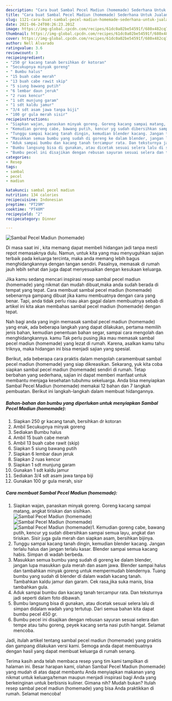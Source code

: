 ```yaml
---
description: "Cara buat Sambal Pecel Madiun (homemade) Sederhana Untuk Jualan"
title: "Cara buat Sambal Pecel Madiun (homemade) Sederhana Untuk Jualan"
slug: 1121-cara-buat-sambal-pecel-madiun-homemade-sederhana-untuk-jualan
date: 2021-06-24T00:26:23.201Z
image: https://img-global.cpcdn.com/recipes/61dc0a02be54591f/680x482cq70/sambal-pecel-madiun-homemade-foto-resep-utama.jpg
thumbnail: https://img-global.cpcdn.com/recipes/61dc0a02be54591f/680x482cq70/sambal-pecel-madiun-homemade-foto-resep-utama.jpg
cover: https://img-global.cpcdn.com/recipes/61dc0a02be54591f/680x482cq70/sambal-pecel-madiun-homemade-foto-resep-utama.jpg
author: Nell Alvarado
ratingvalue: 3.6
reviewcount: 3
recipeingredient:
- "250 gr kacang tanah bersihkan dr kotoran"
- "Secukupnya minyak goreng"
- " Bumbu halus"
- "15 buah cabe merah"
- "13 buah cabe rawit skip"
- "5 siung bawang putih"
- "6 lembar daun jeruk"
- "2 ruas kencur"
- "1 sdt munjung garam"
- "1 sdt kaldu jamur"
- "3/4 sdt asam jawa tanpa biji"
- "100 gr gula merah sisir"
recipeinstructions:
- "Siapkan wajan, panaskan minyak goreng. Goreng kacang sampai matang, angkat tiriskan dan sisihkan."
- "Kemudian goreng cabe, bawang putih, kencur yg sudah dibersihkan sampai semua layu, angkat dan tiriskan. Sisir juga gula merah dan siapkan asam, bersihkan bijinya."
- "Tunggu sampai kacang tanah dingin, kemudian blender kacang. Jangan terlalu halus dan jangan terlalu kasar. Blender sampai semua kacang habis. Simpan di wadah berbeda."
- "Masukkan semua bumbu yang sudah di goreng ke dalam blender, jangan lupa masukkan gula merah dan asam jawa. Blender sampai halus dan tambahkan minyak goreng untuk mempermudah blendernya. Tuang bumbu yang sudah di blender di dalam wadah kacang tanah. Tambahkan kaldu jamur dan garam. Cek rasa,jika suka manis, bisa tambahkan gula."
- "Aduk sampai bumbu dan kacang tanah tercampur rata. Dan teksturnya jadi seperti dalam foto dibawah."
- "Bumbu langsung bisa di gunakan, atau dicetak sesuai selera lalu di simpan didalam wadah yang tertutup. Dari semua bahan kita dapat bumbu pecel 450 gr."
- "Bumbu pecel ini disajikan dengan rebusan sayuran sesuai selera dan tempe atau tahu goreng, peyek kacang serta nasi putih hangat. Selamat mencoba."
categories:
- Resep
tags:
- sambal
- pecel
- madiun

katakunci: sambal pecel madiun 
nutrition: 134 calories
recipecuisine: Indonesian
preptime: "PT29M"
cooktime: "PT40M"
recipeyield: "2"
recipecategory: Dinner

---
```



![Sambal Pecel Madiun (homemade)](https://img-global.cpcdn.com/recipes/61dc0a02be54591f/680x482cq70/sambal-pecel-madiun-homemade-foto-resep-utama.jpg)

Di masa  saat ini , kita memang dapat membeli hidangan jadi tanpa mesti repot memasaknya dulu. Namun, untuk kita yang mau menyuguhkan sajian terbaik pada keluarga tercinta, maka anda memang lebih bagus menghidangkannya dengan tangan sendiri. Pasalnya, memasak di rumah jauh lebih sehat dan juga dapat menyesuaikan dengan kesukaan keluarga.

Jika kamu sedang mencari inspirasi resep sambal pecel madiun (homemade) yang nikmat dan mudah dibuat,maka anda sudah berada di tempat yang tepat. Cara membuat sambal pecel madiun (homemade)  sebenarnya gampang dibuat jika kamu membuatnya dengan cara yang benar. Tapi, anda tidak perlu risau akan gagal dalam membuatnya 
sebab di artikel ini kita akan membahas sambal pecel madiun (homemade) dengan tepat.  



Nah bagi anda yang ingin memasak sambal pecel madiun (homemade) yang enak, ada beberapa langkah yang dapat dilakukan, pertama memilih jenis bahan, kemudian penentuan bahan segar, sampai cara mengolah dan menghidangkannya. kamu Tak perlu pusing jika mau memasak sambal pecel madiun (homemade) yang lezat di rumah. Karena, asalkan kamu  tahu triknya, maka hidangan ini bisa menjadi sajian yang spesial.

Berikut, ada beberapa cara praktis  dalam mengolah caramembuat sambal pecel madiun (homemade) yang siap dikreasikan. Sekarang, yuk kita coba siapkan sambal pecel madiun (homemade) sendiri di rumah. Tetap berbahan yang sederhana, sajian ini dapat memberi manfaat untuk membantu menjaga kesehatan tubuhmu sekeluarga. Anda bisa menyiapkan Sambal Pecel Madiun (homemade) memakai 12 bahan dan 7 langkah pembuatan. Berikut ini langkah-langkah dalam membuat hidangannya.

<!--inarticleads1-->

##### Bahan-bahan dan bumbu yang diperlukan untuk menyiapkan Sambal Pecel Madiun (homemade):

1. Siapkan 250 gr kacang tanah, bersihkan dr kotoran
1. Ambil Secukupnya minyak goreng
1. Sediakan  Bumbu halus
1. Ambil 15 buah cabe merah
1. Ambil 13 buah cabe rawit (skip)
1. Siapkan 5 siung bawang putih
1. Siapkan 6 lembar daun jeruk
1. Siapkan 2 ruas kencur
1. Siapkan 1 sdt munjung garam
1. Gunakan 1 sdt kaldu jamur
1. Sediakan 3/4 sdt asam jawa tanpa biji
1. Gunakan 100 gr gula merah, sisir




<!--inarticleads2-->

##### Cara membuat Sambal Pecel Madiun (homemade):

1. Siapkan wajan, panaskan minyak goreng. Goreng kacang sampai matang, angkat tiriskan dan sisihkan.
<img src="https://img-global.cpcdn.com/steps/b8396f80b611c7d4/160x128cq70/sambal-pecel-madiun-homemade-langkah-memasak-1-foto.jpg" alt="Sambal Pecel Madiun (homemade)"><img src="https://img-global.cpcdn.com/steps/814a5b1182182665/160x128cq70/sambal-pecel-madiun-homemade-langkah-memasak-1-foto.jpg" alt="Sambal Pecel Madiun (homemade)"><img src="https://img-global.cpcdn.com/steps/7579efa686f4835b/160x128cq70/sambal-pecel-madiun-homemade-langkah-memasak-1-foto.jpg" alt="Sambal Pecel Madiun (homemade)">1. Kemudian goreng cabe, bawang putih, kencur yg sudah dibersihkan sampai semua layu, angkat dan tiriskan. Sisir juga gula merah dan siapkan asam, bersihkan bijinya.
1. Tunggu sampai kacang tanah dingin, kemudian blender kacang. Jangan terlalu halus dan jangan terlalu kasar. Blender sampai semua kacang habis. Simpan di wadah berbeda.
1. Masukkan semua bumbu yang sudah di goreng ke dalam blender, jangan lupa masukkan gula merah dan asam jawa. Blender sampai halus dan tambahkan minyak goreng untuk mempermudah blendernya. Tuang bumbu yang sudah di blender di dalam wadah kacang tanah. Tambahkan kaldu jamur dan garam. Cek rasa,jika suka manis, bisa tambahkan gula.
1. Aduk sampai bumbu dan kacang tanah tercampur rata. Dan teksturnya jadi seperti dalam foto dibawah.
1. Bumbu langsung bisa di gunakan, atau dicetak sesuai selera lalu di simpan didalam wadah yang tertutup. Dari semua bahan kita dapat bumbu pecel 450 gr.
1. Bumbu pecel ini disajikan dengan rebusan sayuran sesuai selera dan tempe atau tahu goreng, peyek kacang serta nasi putih hangat. Selamat mencoba.




Jadi, itulah artikel tentang  sambal pecel madiun (homemade)  yang praktis dan gampang dilakukan versi kami. Semoga anda dapat membuatnya dengan hasil yang dapat membuat keluarga di rumah senang. 

Terima kasih anda telah membaca resep yang tim kami tampilkan di halaman ini. Besar harapan kami, olahan  Sambal Pecel Madiun (homemade) yang mudah di atas dapat membantu Anda menyiapkan makanan yang nikmat untuk keluarga/teman maupun menjadi inspirasi bagi Anda yang berkeinginan untuk berbisnis kuliner. Gimana nih? Mudah bukan? Itulah resep sambal pecel madiun (homemade) yang bisa Anda praktikkan di rumah. Selamat mencoba!


